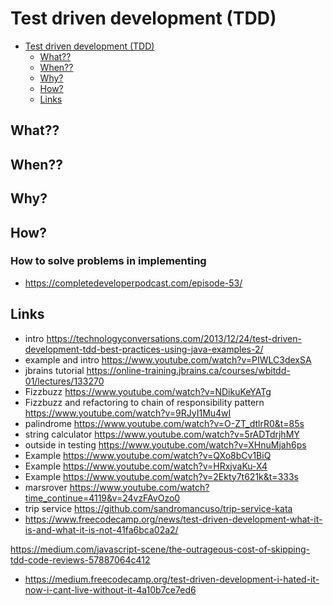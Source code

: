 # Test driven development (TDD)

- [Test driven development (TDD)](#test-driven-development-tdd)
	- [What??](#what)
	- [When??](#when)
	- [Why?](#why)
	- [How?](#how)
	- [Links](#links)

## What??

## When??

## Why?

## How?

### How to solve problems in implementing

- https://completedeveloperpodcast.com/episode-53/

## Links

- intro https://technologyconversations.com/2013/12/24/test-driven-development-tdd-best-practices-using-java-examples-2/
- example and intro https://www.youtube.com/watch?v=PIWLC3dexSA
- jbrains tutorial https://online-training.jbrains.ca/courses/wbitdd-01/lectures/133270
- Fizzbuzz https://www.youtube.com/watch?v=NDikuKeYATg
- Fizzbuzz and refactoring to chain of responsibility pattern https://www.youtube.com/watch?v=9RJyI1Mu4wI
- palindrome https://www.youtube.com/watch?v=O-ZT_dtlrR0&t=85s
- string calculator https://www.youtube.com/watch?v=5rADTdrjhMY
- outside in testing https://www.youtube.com/watch?v=XHnuMjah6ps
- Example https://www.youtube.com/watch?v=QXo8bCv1BiQ
- Example https://www.youtube.com/watch?v=HRxjvaKu-X4
- Example https://www.youtube.com/watch?v=2Ekty7t621k&t=333s
- marsrover https://www.youtube.com/watch?time_continue=4119&v=24vzFAvOzo0
- trip service https://github.com/sandromancuso/trip-service-kata
- https://www.freecodecamp.org/news/test-driven-development-what-it-is-and-what-it-is-not-41fa6bca02a2/

https://medium.com/javascript-scene/the-outrageous-cost-of-skipping-tdd-code-reviews-57887064c412

- https://medium.freecodecamp.org/test-driven-development-i-hated-it-now-i-cant-live-without-it-4a10b7ce7ed6

